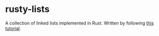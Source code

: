 # rusty-lists
A collection of linked lists implemented in Rust. Written by following [this tutorial](https://rust-unofficial.github.io/too-many-lists/).
